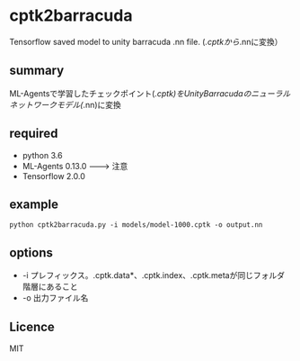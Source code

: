 # cptk2barracuda
Tensorflow saved model to unity barracuda .nn file. (*.cptkから*.nnに変換）

## summary
ML-Agentsで学習したチェックポイント(*.cptk)をUnityBarracudaのニューラルネットワークモデル(*.nn)に変換

## required
* python 3.6
* ML-Agents 0.13.0 --->  注意
* Tensorflow 2.0.0

## example
```
python cptk2barracuda.py -i models/model-1000.cptk -o output.nn
```

## options
* -i プレフィックス。.cptk.data*、.cptk.index、.cptk.metaが同じフォルダ階層にあること
* -o 出力ファイル名

## Licence
MIT

